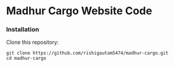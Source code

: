 # Madhur Cargo Website Code

### Installation

Clone this repository:

```
git clone https://github.com/rishigautam5474/madhur-cargo.git
cd madhur-cargo
```